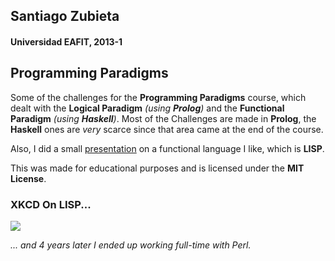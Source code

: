 ## Santiago Zubieta
#### Universidad EAFIT, 2013-1

## Programming Paradigms
Some of the challenges for the **Programming Paradigms** course, which dealt with the **Logical Paradigm** _(using **Prolog**)_ and the **Functional Paradigm** _(using **Haskell**)_. Most of the Challenges are made in **Prolog**, the **Haskell** ones are *very* scarce since that area came at the end of the course.

Also, I did a small [presentation](https://github.com/zubie7a/Programming_Paradigms/raw/master/Common_Lisp_Slides.pdf) on a functional language I like, which is **LISP**.

This was made for educational purposes and is licensed under the **MIT License**.

### XKCD On LISP...
[![](https://imgs.xkcd.com/comics/lisp.jpg)](https://xkcd.com/224/)

_... and 4 years later I ended up working full-time with Perl._